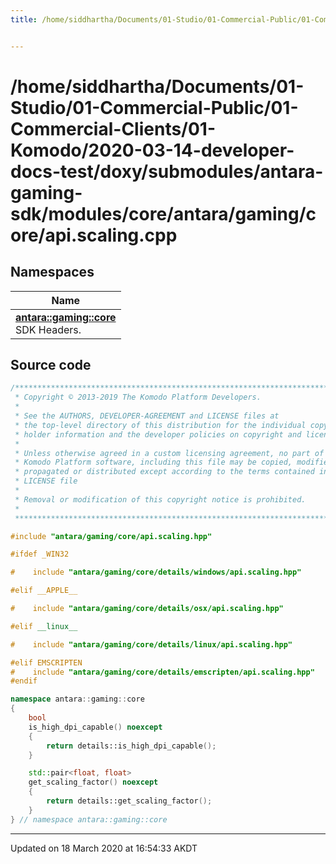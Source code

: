 ```yaml
---
title: /home/siddhartha/Documents/01-Studio/01-Commercial-Public/01-Commercial-Clients/01-Komodo/2020-03-14-developer-docs-test/doxy/submodules/antara-gaming-sdk/modules/core/antara/gaming/core/api.scaling.cpp


---
```


# /home/siddhartha/Documents/01-Studio/01-Commercial-Public/01-Commercial-Clients/01-Komodo/2020-03-14-developer-docs-test/doxy/submodules/antara-gaming-sdk/modules/core/antara/gaming/core/api.scaling.cpp







## Namespaces

| Name           |
| -------------- |
| **[antara::gaming::core](Namespaces/namespaceantara_1_1gaming_1_1core.md)** <br>SDK Headers.  |














## Source code

```cpp
/******************************************************************************
 * Copyright © 2013-2019 The Komodo Platform Developers.                      *
 *                                                                            *
 * See the AUTHORS, DEVELOPER-AGREEMENT and LICENSE files at                  *
 * the top-level directory of this distribution for the individual copyright  *
 * holder information and the developer policies on copyright and licensing.  *
 *                                                                            *
 * Unless otherwise agreed in a custom licensing agreement, no part of the    *
 * Komodo Platform software, including this file may be copied, modified,     *
 * propagated or distributed except according to the terms contained in the   *
 * LICENSE file                                                               *
 *                                                                            *
 * Removal or modification of this copyright notice is prohibited.            *
 *                                                                            *
 ******************************************************************************/

#include "antara/gaming/core/api.scaling.hpp"

#ifdef _WIN32

#    include "antara/gaming/core/details/windows/api.scaling.hpp"

#elif __APPLE__

#    include "antara/gaming/core/details/osx/api.scaling.hpp"

#elif __linux__

#    include "antara/gaming/core/details/linux/api.scaling.hpp"

#elif EMSCRIPTEN
#    include "antara/gaming/core/details/emscripten/api.scaling.hpp"
#endif

namespace antara::gaming::core
{
    bool
    is_high_dpi_capable() noexcept
    {
        return details::is_high_dpi_capable();
    }

    std::pair<float, float>
    get_scaling_factor() noexcept
    {
        return details::get_scaling_factor();
    }
} // namespace antara::gaming::core
```


-------------------------------

Updated on 18 March 2020 at 16:54:33 AKDT
